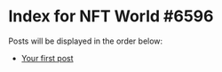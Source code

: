 # Index for NFT World #6596
Posts will be displayed in the order below:

- [Your first post](./001-first.md)

